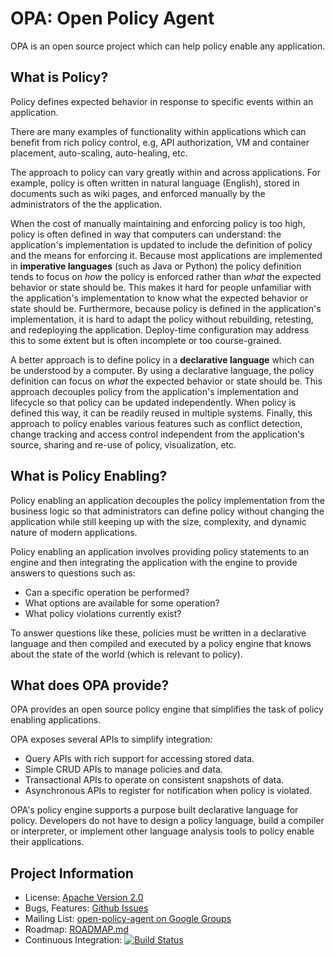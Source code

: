 # OPA: Open Policy Agent

OPA is an open source project which can help policy enable any application.

## What is Policy?

Policy defines expected behavior in response to specific events within an application.

There are many examples of functionality within applications which can benefit from rich policy control, e.g, API authorization, VM and container placement, auto-scaling, auto-healing, etc.

The approach to policy can vary greatly within and across applications. For example, policy is often written in natural language (English), stored in documents such as wiki pages, and enforced manually by the administrators of the the application. 

When the cost of manually maintaining and enforcing policy is too high, policy is often defined in way that computers can understand: the application's implementation is updated to include the definition of policy and the means for enforcing it. Because most applications are implemented in **imperative languages** (such as Java or Python) the policy definition tends to focus on *how* the policy is enforced rather than *what* the expected behavior or state should be. This makes it hard for people unfamiliar with the application's implementation to know what the expected behavior or state should be. Furthermore, because policy is defined in the application's implementation, it is hard to adapt the policy without rebuilding, retesting, and redeploying the application. Deploy-time configuration may address this to some extent but is often incomplete or too course-grained.

A better approach is to define policy in a **declarative language** which can be understood by a computer. By using a declarative language, the policy definition can focus on *what* the expected behavior or state should be. This approach decouples policy from the application's implementation and lifecycle so that policy can be updated independently. When policy is defined this way, it can be readily reused in multiple systems. Finally, this approach to policy enables various features such as conflict detection, change tracking and access control independent from the application's source, sharing and re-use of policy, visualization, etc.

## What is Policy Enabling?

Policy enabling an application decouples the policy implementation from the business logic so that administrators can define policy without changing the application while still keeping up with the size, complexity, and dynamic nature of modern applications.

Policy enabling an application involves providing policy statements to an engine and then integrating the application with the engine to provide answers to questions such as:

- Can a specific operation be performed?
- What options are available for some operation?
- What policy violations currently exist?

To answer questions like these, policies must be written in a declarative language and then compiled and executed by a policy engine that knows about the state of the world (which is relevant to policy).

## What does OPA provide?

OPA provides an open source policy engine that simplifies the task of policy enabling applications.

OPA exposes several APIs to simplify integration:

- Query APIs with rich support for accessing stored data.
- Simple CRUD APIs to manage policies and data.
- Transactional APIs to operate on consistent snapshots of data.
- Asynchronous APIs to register for notification when policy is violated.

OPA's policy engine supports a purpose built declarative language for policy. Developers do not have to design a policy language, build a compiler or interpreter, or implement other language analysis tools to policy enable their applications.

## Project Information

- License: [Apache Version 2.0](./LICENSE)
- Bugs, Features: [Github Issues](https://github.com/open-policy-agent/opa/issues)
- Mailing List: [open-policy-agent on Google Groups](https://groups.google.com/forum/?hl=en#!forum/open-policy-agent)
- Roadmap: [ROADMAP.md](./ROADMAP.md)
- Continuous Integration: [![Build Status](https://travis-ci.org/open-policy-agent/opa.svg?branch=master)](https://travis-ci.org/open-policy-agent/opa)